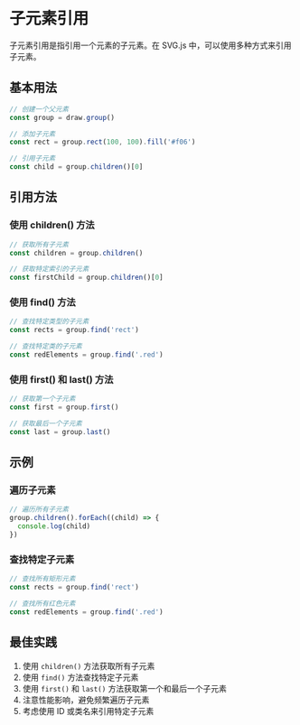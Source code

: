 # 子元素引用

子元素引用是指引用一个元素的子元素。在 SVG.js 中，可以使用多种方式来引用子元素。

## 基本用法

```ts
// 创建一个父元素
const group = draw.group()

// 添加子元素
const rect = group.rect(100, 100).fill('#f06')

// 引用子元素
const child = group.children()[0]
```

## 引用方法

### 使用 children() 方法

```ts
// 获取所有子元素
const children = group.children()

// 获取特定索引的子元素
const firstChild = group.children()[0]
```

### 使用 find() 方法

```ts
// 查找特定类型的子元素
const rects = group.find('rect')

// 查找特定类的子元素
const redElements = group.find('.red')
```

### 使用 first() 和 last() 方法

```ts
// 获取第一个子元素
const first = group.first()

// 获取最后一个子元素
const last = group.last()
```

## 示例

### 遍历子元素

```ts
// 遍历所有子元素
group.children().forEach((child) => {
  console.log(child)
})
```

### 查找特定子元素

```ts
// 查找所有矩形元素
const rects = group.find('rect')

// 查找所有红色元素
const redElements = group.find('.red')
```

## 最佳实践

1. 使用 `children()` 方法获取所有子元素
2. 使用 `find()` 方法查找特定子元素
3. 使用 `first()` 和 `last()` 方法获取第一个和最后一个子元素
4. 注意性能影响，避免频繁遍历子元素
5. 考虑使用 ID 或类名来引用特定子元素
